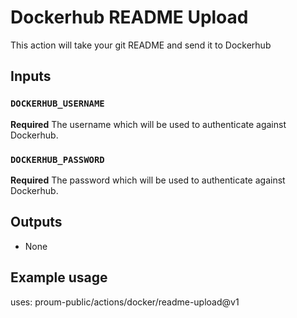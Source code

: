 # Dockerhub README Upload

This action will take your git README and send it to Dockerhub

## Inputs

### `DOCKERHUB_USERNAME`

**Required** The username which will be used to authenticate against Dockerhub.

### `DOCKERHUB_PASSWORD`

**Required** The password which will be used to authenticate against Dockerhub.

## Outputs

* None

## Example usage

uses: proum-public/actions/docker/readme-upload@v1